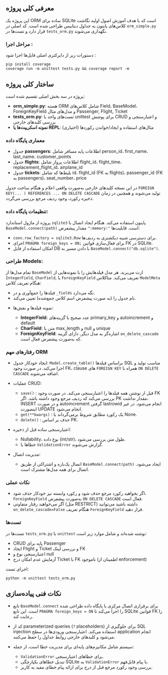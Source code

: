 ## معرفی کلی پروژه

این پروژه یک ORM ساده برای SQLite است که با هدف آموزش اصول اولیه نگاشت کلاس‌های پایتون به جداول دیتابیس طراحی شده است.
کد اصلی در `orm_simple.py` قرار دارد و تست‌ها در `tests_orm.py` نگهداری می‌شوند.

### مراحل اجرا :

دستورات زیر از دایرکتری اصلی فایل‌ها اجرا شود :

```
pip install coverage
coverage run -m unittest tests.py && coverage report -m
```

## ساختار کلی پروژه

پروژه در سه بخش اصلی تقسیم شده است:

* **orm\_simple.py**: هسته ORM شامل کلاس‌های Field، BaseModel، ForeignKeyField و مدل‌های مثال Passenger, Flight, Ticket
* **tests\_orm.py**: تست‌های واحد با unittest برای پوشش CRUD و اعتبارسنجی و بررسی کلیدهای خارجی
* **نمونه اسکریپت‌ها یا REPL**: مثال‌های استفاده و ایجاد/خواندن رکوردها (اختیاری)

### معماری پایگاه داده

* جدول **passengers**: اطلاعات پایه مسافر شامل person\_id، first\_name، last\_name، customer\_points
* جدول **flights**: اطلاعات پرواز شامل flight\_id، flight\_time، replacement\_flight\_id، airplane\_id
* جدول **tickets**: بلیط‌ها که شامل id، flight\_id (FK به flights)، passenger\_id (FK به passengers)، seat\_number، price

در این نسخه کلیدهای خارجی به‌صورت واقعی اعلام و هنگام ساخت جدول `FOREIGN KEY(... ) REFERENCES ... ON DELETE CASCADE` تولید می‌شوند و همچنین در زمان ذخیره رکورد، وجود ردیف مرجع بررسی می‌گردد.

### تنظیمات پایگاه داده:

پروژه از ماژول استاندارد `sqlite3` پایتون استفاده می‌کند. هنگام ایجاد اتصال با `BaseModel.connect(path)` مقدار پیشفرض `":memory:"` است. قابلیت‌ها:

* `conn.row_factory = sqlite3.Row` برای دسترسی شبیه دیکشنری به ردیف‌ها.
* اجرای `PRAGMA foreign_keys = ON;` برای فعال‌سازی قوانین FK در SQLite.
* امکان استفاده از فایل DB با دادن مسیر به `BaseModel.connect("db.sqlite")`.

### طراحی Models:

تمام مدل‌ها از `BaseModel` ارث می‌برند. هر مدل فیلدهایش را با نمونه‌هایی از `IntegerField`, `CharField`, یا `ForeignKeyField` تعریف می‌کند. متاکلاس `ModelMeta` هنگام تعریف کلاس:

* فیلدها را جمع‌آوری و در `_fields` نگه می‌دارد.
* نام جدول را (به صورت پیشفرض اسم کلاس جمع‌شده) تعیین می‌کند.

- نمونه فیلدها و نقش‌ها:

  * **IntegerField**: عدد صحیح با گزینه‌های primary\_key و autoincrement و default
  * **CharField**: متن با max\_length و null و unique
  * **ForeignKeyField**: اشاره‌گر به مدل دیگر. دارای گزینه `on_delete_cascade` که به‌صورت پیشفرض فعال است.

### رفتارهای مهم ORM

* ایجاد خودکار جدول: `Model.create_table()` براساس فیلدها SQL مناسب تولید و اجرا می‌کند. در صورت وجود FK، clause های `FOREIGN KEY` همراه با `ON DELETE CASCADE` اضافه می‌شوند.
* عملیات CRUD:

  * `save()` : قبل از نوشتن همه فیلدها را اعتبارسنجی می‌کند. در صورت وجود FK بررسی می‌کند که ردیف مرجع وجود داشته باشد. اگر PK مقدار نداشت، INSERT و در صورت autoincrement گرفتن lastrowid انجام می‌شود. در غیر اینصورت UPDATE انجام می‌شود.
  * `get(**kwargs)` : یک رکورد مطابق شروط برمی‌گرداند یا None.
  * `delete()` : حذف بر اساس PK.
* اعتبارسنجی ساده قبل از ذخیره:

  * Nullability، نوع داده (int/str)، طول متن بررسی می‌شود.
  * خطاها با `ValidationError` گزارش می‌شوند.
* مدیریت اتصال:

  * اتصال یک‌باره و اشتراکی از طریق `BaseModel.connect(path)` ایجاد می‌شود. اتصال برای همه مدل‌ها مشترک است.

### نکات عملی

* اگر بخواهید رکورد مرجع حذف شود و رکورد وابسته نیز خودکار حذف شود، `ForeignKeyField` به‌صورت پیشفرض `ON DELETE CASCADE` فعال است.
* اگر می‌خواهید رفتار متفاوتی (مثل RESTRICT) داشته باشید می‌توانید `on_delete_cascade=False` هنگام تعریف `ForeignKeyField` قرار دهید.

### تست‌ها

تست‌ها در `tests_orm.py` با `unittest` نوشته شده‌اند و شامل موارد زیر است:

* CRUD پایه برای Passenger
* ایجاد Flight و Ticket و بررسی لینک FK
* اعتبارسنجی نوع و null
* آزمایش عدم امکان درج Ticket با FK ناموجود (اطمینان از enforcement)

اجرای تست:

```
python -m unittest tests_orm.py
```

## نکات فنی پیاده‌سازی

* تابع `BaseModel.connect` برای برقراری اتصال مرکزی با پایگاه داده طراحی شده است. این تابع `PRAGMA foreign_keys = ON` را اجرا می‌کند تا SQLite قوانین FK را رعایت کند.

>

* کد از parameterized queries (`?` placeholders) برای جلوگیری از SQL injection استفاده می‌کند. اعتبارسنجی ورودی‌ها در سطح application انجام می‌شود و کلیدهای خارجی روابط جداول را حفظ می‌کنند.

>

* سیستم شامل مکانیزم‌های پایه‌ای برای مدیریت خطا است، از جمله:

  * `ValidationError` برای خطاهای اعتبارسنجی.
  * تبدیل خطاهای یکپارچگی SQLite به `ValidationError` با پیام قابل‌فهم.
  * بررسی وجود رکورد مرجع قبل از درج برای ارائه پیام خطای مفید به کاربر.

```
```
